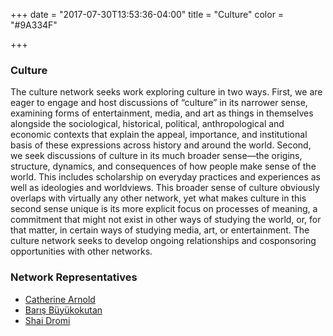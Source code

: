 +++
date = "2017-07-30T13:53:36-04:00"
title = "Culture"
color = "#9A334F"

+++

### Culture

The culture network seeks work exploring culture in two ways. First, we are eager to engage and host discussions of “culture” in its narrower sense, examining forms of entertainment, media, and art as things in themselves alongside the sociological, historical, political, anthropological and economic contexts that explain the appeal, importance, and institutional basis of these expressions across history and around the world. Second, we seek discussions of culture in its much broader sense—the origins, structure, dynamics, and consequences of how people make sense of the world. This includes scholarship on everyday practices and experiences as well as ideologies and worldviews. This broader sense of culture obviously overlaps with virtually any other network, yet what makes culture in this second sense unique is its more explicit focus on processes of meaning, a commitment that might not exist in other ways of studying the world, or, for that matter, in certain ways of studying media, art, or entertainment. The culture network seeks to develop ongoing relationships and cosponsoring opportunities with other networks.

### Network Representatives

- [Catherine Arnold](mailto:crnold13@memphis.edu)
- [Barış Büyükokutan](mailto:bbuyukokutan@ku.edu.tr)
- [Shai Dromi](mailto:shai.dromi@g.harvard.edu)
